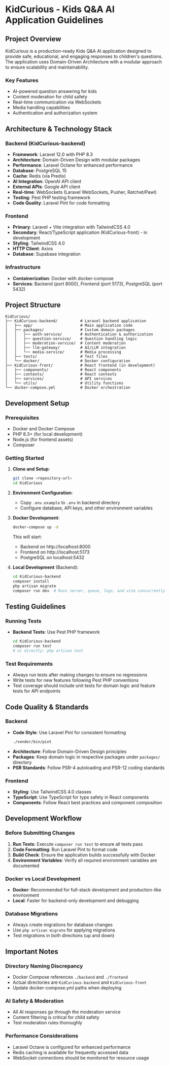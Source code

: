 # KidCurious - Kids Q&A AI Application Guidelines

## Project Overview

KidCurious is a production-ready Kids Q&A AI application designed to provide safe, educational, and engaging responses to children's questions. The application uses Domain-Driven Architecture with a modular approach to ensure scalability and maintainability.

### Key Features
- AI-powered question answering for kids
- Content moderation for child safety
- Real-time communication via WebSockets
- Media handling capabilities
- Authentication and authorization system

## Architecture & Technology Stack

### Backend (KidCurious-backend)
- **Framework**: Laravel 12.0 with PHP 8.3
- **Architecture**: Domain-Driven Design with modular packages
- **Performance**: Laravel Octane for enhanced performance
- **Database**: PostgreSQL 15
- **Cache**: Redis (via Predis)
- **AI Integration**: OpenAI API client
- **External APIs**: Google API client
- **Real-time**: WebSockets (Laravel WebSockets, Pusher, Ratchet/Pawl)
- **Testing**: Pest PHP testing framework
- **Code Quality**: Laravel Pint for code formatting

### Frontend
- **Primary**: Laravel + Vite integration with TailwindCSS 4.0
- **Secondary**: React/TypeScript application (KidCurious-front) - in development
- **Styling**: TailwindCSS 4.0
- **HTTP Client**: Axios
- **Database**: Supabase integration

### Infrastructure
- **Containerization**: Docker with docker-compose
- **Services**: Backend (port 8000), Frontend (port 5173), PostgreSQL (port 5432)

## Project Structure

```
KidCurious/
├── KidCurious-backend/          # Laravel backend application
│   ├── app/                     # Main application code
│   ├── packages/                # Custom domain packages
│   │   ├── auth-service/        # Authentication & authorization
│   │   ├── question-service/    # Question handling logic
│   │   ├── moderation-service/  # Content moderation
│   │   ├── llm-gateway/         # AI/LLM integration
│   │   └── media-service/       # Media processing
│   ├── tests/                   # Test files
│   └── docker/                  # Docker configuration
├── KidCurious-front/            # React frontend (in development)
│   ├── components/              # React components
│   ├── contexts/                # React contexts
│   ├── services/                # API services
│   └── utils/                   # Utility functions
└── docker-compose.yml           # Docker orchestration
```

## Development Setup

### Prerequisites
- Docker and Docker Compose
- PHP 8.3+ (for local development)
- Node.js (for frontend assets)
- Composer

### Getting Started

1. **Clone and Setup**:
   ```bash
   git clone <repository-url>
   cd KidCurious
   ```

2. **Environment Configuration**:
   - Copy `.env.example` to `.env` in backend directory
   - Configure database, API keys, and other environment variables

3. **Docker Development**:
   ```bash
   docker-compose up -d
   ```
   This will start:
   - Backend on http://localhost:8000
   - Frontend on http://localhost:5173
   - PostgreSQL on localhost:5432

4. **Local Development** (Backend):
   ```bash
   cd KidCurious-backend
   composer install
   php artisan migrate
   composer run dev  # Runs server, queue, logs, and vite concurrently
   ```

## Testing Guidelines

### Running Tests
- **Backend Tests**: Use Pest PHP framework
  ```bash
  cd KidCurious-backend
  composer run test
  # or directly: php artisan test
  ```

### Test Requirements
- Always run tests after making changes to ensure no regressions
- Write tests for new features following Pest PHP conventions
- Test coverage should include unit tests for domain logic and feature tests for API endpoints

## Code Quality & Standards

### Backend
- **Code Style**: Use Laravel Pint for consistent formatting
  ```bash
  ./vendor/bin/pint
  ```
- **Architecture**: Follow Domain-Driven Design principles
- **Packages**: Keep domain logic in respective packages under `packages/` directory
- **PSR Standards**: Follow PSR-4 autoloading and PSR-12 coding standards

### Frontend
- **Styling**: Use TailwindCSS 4.0 classes
- **TypeScript**: Use TypeScript for type safety in React components
- **Components**: Follow React best practices and component composition

## Development Workflow

### Before Submitting Changes
1. **Run Tests**: Execute `composer run test` to ensure all tests pass
2. **Code Formatting**: Run Laravel Pint to format code
3. **Build Check**: Ensure the application builds successfully with Docker
4. **Environment Variables**: Verify all required environment variables are documented

### Docker vs Local Development
- **Docker**: Recommended for full-stack development and production-like environment
- **Local**: Faster for backend-only development and debugging

### Database Migrations
- Always create migrations for database changes
- Use `php artisan migrate` for applying migrations
- Test migrations in both directions (up and down)

## Important Notes

### Directory Naming Discrepancy
- Docker Compose references `./backend` and `./frontend`
- Actual directories are `KidCurious-backend` and `KidCurious-front`
- Update docker-compose.yml paths when deploying

### AI Safety & Moderation
- All AI responses go through the moderation service
- Content filtering is critical for child safety
- Test moderation rules thoroughly

### Performance Considerations
- Laravel Octane is configured for enhanced performance
- Redis caching is available for frequently accessed data
- WebSocket connections should be monitored for resource usage
